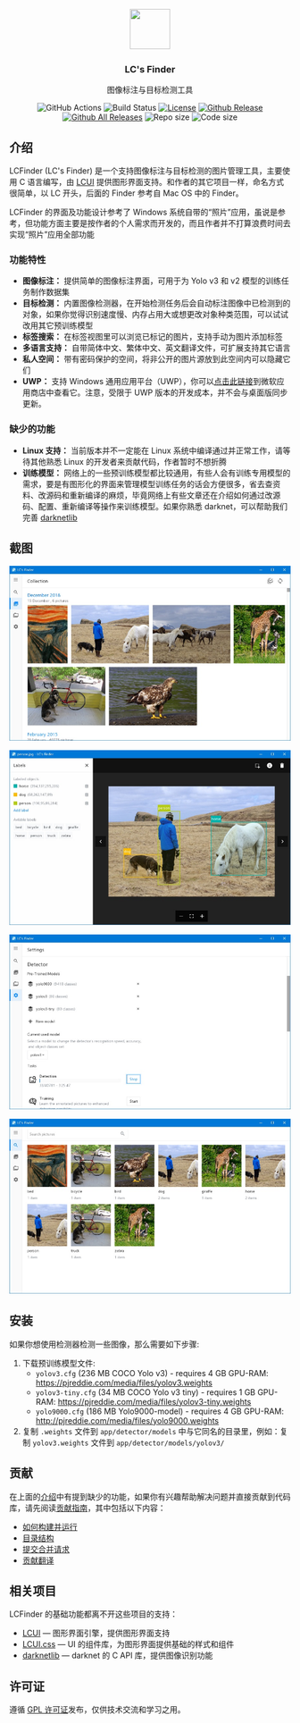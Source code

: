 <p align="center">
  <a href="http://lcfinder.lc-soft.io/">
    <img src="https://lcfinder.lc-soft.io/static/images/logo-lcfinder.png" alt="" width=72 height=72>
  </a>
  <h3 align="center">LC's Finder</h3>
  <p align="center">
    图像标注与目标检测工具
  </p>
  <p align="center">
    <a class="https://github.com/lc-soft/LC-Finder/actions"><img src="https://github.com/lc-soft/LC-Finder/workflows/C%2FC%2B%2B%20CI/badge.svg" alt="GitHub Actions"></a>
    <a class="https://travis-ci.org/lc-soft/LC-Finder"><img src="https://travis-ci.org/lc-soft/LC-Finder.svg?branch=develop" alt="Build Status"></a>
    <a href="https://opensource.org/licenses/GPL-2.0"><img src="https://img.shields.io/github/license/lc-soft/LC-Finder.svg" alt="License"></a>
    <a href="https://github.com/lc-soft/LCUI/releases"><img src="https://img.shields.io/github/release/lc-soft/LC-Finder/all.svg" alt="Github Release"></a>
    <a href="https://github.com/lc-soft/LCUI/releases"><img src="https://img.shields.io/github/downloads/lc-soft/LC-Finder/total.svg" alt="Github All Releases"></a>
    <img src="https://img.shields.io/github/repo-size/lc-soft/LC-Finder.svg" alt="Repo size">
    <img src="https://img.shields.io/github/languages/code-size/lc-soft/LC-Finder.svg" alt="Code size">
  </p>
</p>

## 介绍

LCFinder (LC's Finder) 是一个支持图像标注与目标检测的图片管理工具，主要使用 C 语言编写，由 [LCUI](https://lcui.lc-soft.io) 提供图形界面支持。和作者的其它项目一样，命名方式很简单，以 LC 开头，后面的 Finder 参考自 Mac OS 中的 Finder。

LCFinder 的界面及功能设计参考了 Windows 系统自带的“照片”应用，虽说是参考，但功能方面主要是按作者的个人需求而开发的，而且作者并不打算浪费时间去实现“照片”应用全部功能

### 功能特性

- **图像标注：** 提供简单的图像标注界面，可用于为 Yolo v3 和 v2 模型的训练任务制作数据集
- **目标检测：** 内置图像检测器，在开始检测任务后会自动标注图像中已检测到的对象，如果你觉得识别速度慢、内存占用大或想更改对象种类范围，可以试试改用其它预训练模型
- **标签搜索：** 在标签视图里可以浏览已标记的图片，支持手动为图片添加标签
- **多语言支持：** 自带简体中文、繁体中文、英文翻译文件，可扩展支持其它语言
- **私人空间：** 带有密码保护的空间，将非公开的图片源放到此空间内可以隐藏它们
- **UWP：** 支持 Windows 通用应用平台（UWP），你可以[点击此链接](https://www.microsoft.com/store/apps/9NBLGGH401X5)到微软应用商店中查看它。注意，受限于 UWP 版本的开发成本，并不会与桌面版同步更新。

### 缺少的功能

- **Linux 支持：** 当前版本并不一定能在 Linux 系统中编译通过并正常工作，请等待其他熟悉 Linux 的开发者来贡献代码，作者暂时不想折腾
- **训练模型：** 网络上的一些预训练模型都比较通用，有些人会有训练专用模型的需求，要是有图形化的界面来管理模型训练任务的话会方便很多，省去查资料、改源码和重新编译的麻烦，毕竟网络上有些文章还在介绍如何通过改源码、配置、重新编译等操作来训练模型。如果你熟悉 darknet，可以帮助我们完善 [darknetlib](https://github.com/lc-soft/darknetlib)

## 截图

[![screenshot 1](screenshots/1.jpg "LCFinder")](screenshots/1.jpg)

[![screenshot 1](screenshots/2.jpg "LCFinder")](screenshots/2.jpg)

[![screenshot 1](screenshots/3.jpg "LCFinder")](screenshots/3.jpg)

[![screenshot 1](screenshots/4.jpg "LCFinder")](screenshots/4.jpg)

## 安装

如果你想使用检测器检测一些图像，那么需要如下步骤:

1. 下载预训练模型文件:
   - `yolov3.cfg` (236 MB COCO Yolo v3) - requires 4 GB GPU-RAM: https://pjreddie.com/media/files/yolov3.weights
    - `yolov3-tiny.cfg` (34 MB COCO Yolo v3 tiny) - requires 1 GB GPU-RAM: https://pjreddie.com/media/files/yolov3-tiny.weights
    - `yolo9000.cfg` (186 MB Yolo9000-model) - requires 4 GB GPU-RAM: http://pjreddie.com/media/files/yolo9000.weights
1. 复制 `.weights` 文件到 `app/detector/models` 中与它同名的目录里，例如：复制 `yolov3.weights` 文件到 `app/detector/models/yolov3/`

## 贡献

在上面的[介绍](#介绍)中有提到缺少的功能，如果你有兴趣帮助解决问题并直接贡献到代码库，请先阅读[贡献指南](CONTRIBUTING.md)，其中包括以下内容：

- [如何构建并运行](CONTRIBUTING.md#构建和运行)
- [目录结构](CONTRIBUTING.md#目录结构)
- [提交合并请求](CONTRIBUTING.md#拉取请求)
- [贡献翻译](CONTRIBUTING.md#翻译)

## 相关项目

LCFinder 的基础功能都离不开这些项目的支持：

- [LCUI](https://lcui.lc-soft.io) — 图形界面引擎，提供图形界面支持
- [LCUI.css](https://github.com/lc-ui/lcui.css) — UI 的组件库，为图形界面提供基础的样式和组件
- [darknetlib](https://github.com/lc-soft/darknetlib) — darknet 的 C API 库，提供图像识别功能

## 许可证

遵循 [GPL 许可证](https://opensource.org/licenses/GPL-2.0)发布，仅供技术交流和学习之用。
